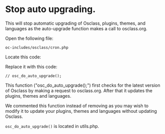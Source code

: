 # Stop auto upgrading.

This will stop automatic upgrading of Osclass, plugins, themes, and languages as the auto-upgrade function makes a call to osclass.org.

Open the following file:

```text
oc-includes/osclass/cron.php
```

Locate this code:

Replace it with this code:

```text
// osc_do_auto_upgrade();
```

This function \("osc\_do\_auto\_upgrade\(\);"\) first checks for the latest version of Osclass by making a request to osclass.org. After that it updates the plugins, themes and languages.

We commented this function instead of removing as you may wish to modify it to update your plugins, themes and languages without updating Osclass.

`osc_do_auto_upgrade()` is located in utils.php.

